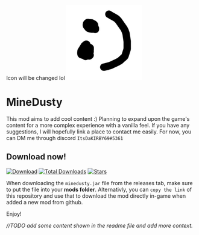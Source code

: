 Icon will be changed lol
![Logo](assets/icon-git.png)

# MineDusty
This mod aims to add cool content :) Planning to expand upon the game's content for a more complex experience with a vanilla feel. If you have any suggestions, I will hopefully link a place to contact me easily. For now, you can DM me through discord `ItsDaKIRBY69#5361`

## Download now!
[![Download](https://img.shields.io/github/v/release/ItsKirby69/minedusty?color=green&include_prereleases&label=DOWNLOAD%20LATEST%20RELEASE&logo=github&logoColor=green&style=for-the-badge)](https://github.com/ItsKirby69/minedusty/releases) [![Total Downloads](https://img.shields.io/github/downloads/ItsKirby69/minedusty/total?color=green&label=%20&style=for-the-badge)]() [![Stars](https://img.shields.io/github/stars/ItsKirby69/minedusty?style=for-the-badge)]()

When downloading the `minedusty.jar` file from the releases tab, make sure to put the file into your **mods folder**.
Alternativly, you can `copy the link` of this repository and use that to download the mod directly in-game when added a new mod from github.

Enjoy!

*//TODO add some content shown in the readme file and add more context.*
